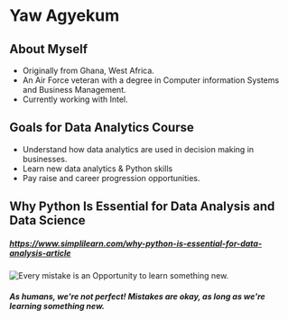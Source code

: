 # Yaw Agyekum
## About Myself
* Originally from Ghana, West Africa. 
* An Air Force veteran with a degree in Computer information Systems and Business Management. 
* Currently working with Intel.

## Goals for Data Analytics Course
* Understand how data analytics are used in decision making in businesses. 
* Learn new data analytics & Python skills 
* Pay raise and career progression opportunities. 

## Why Python Is Essential for Data Analysis and Data Science
##### https://www.simplilearn.com/why-python-is-essential-for-data-analysis-article
![Every mistake is an Opportunity to learn something new.](https://myexpressionofthoughtsblog.files.wordpress.com/2017/06/img_6968.jpg)
##### As humans, we're not perfect! Mistakes are okay, as long as we're learning something new. 
